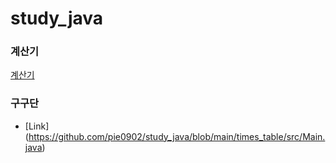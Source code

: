 # study_java

### 계산기
[계산기](https://github.com/pie0902/study_java/blob/main/calculator/Hello.java)
### 구구단 
* [Link] (https://github.com/pie0902/study_java/blob/main/times_table/src/Main.java)
